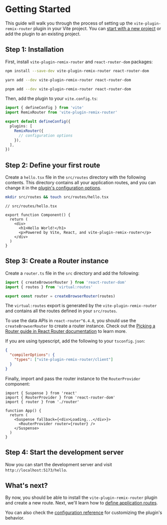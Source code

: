 # Getting Started

This guide will walk you through the process of setting up the
`vite-plugin-remix-router` plugin in your Vite project. You can
[start with a new project](https://vitejs.dev/guide/#scaffolding-your-first-vite-project)
or add the plugin to an existing project.

## Step 1: Installation

First, install `vite-plugin-remix-router` and `react-router-dom` packages:

```bash
npm install --save-dev vite-plugin-remix-router react-router-dom
```

```bash
yarn add --dev vite-plugin-remix-router react-router-dom
```

```bash
pnpm add --dev vite-plugin-remix-router react-router-dom
```

Then, add the plugin to your `vite.config.ts`:

```ts
import { defineConfig } from 'vite'
import RemixRouter from 'vite-plugin-remix-router'

export default defineConfig({
  plugins: [
    RemixRouter({
      // configuration options
    }),
  ],
})
```

## Step 2: Define your first route

Create a `hello.tsx` file in the `src/routes` directory with the following
contents. This directory contains all your application routes, and you can
change it in the [plugin's configuration options](/config/reference).

```bash
mkdir src/routes && touch src/routes/hello.tsx
```

```tsx
// src/routes/hello.tsx

export function Component() {
  return (
    <div>
      <h1>Hello World!</h1>
      <p>Powered by Vite, React, and vite-plugin-remix-router</p>
    </div>
  )
}
```

## Step 3: Create a Router instance

Create a `router.ts` file in the `src` directory and add the following:

```ts
import { createBrowserRouter } from 'react-router-dom'
import { routes } from 'virtual:routes'

export const router = createBrowserRouter(routes)
```

The `virtual:routes` export is generated by the `vite-plugin-remix-router` and
contains all the routes defined in your `src/routes`.

To use the data APIs in `react-router^6.4.0`, you should use the
`createBrowserRouter` to create a router instance. Check out the
[Picking a Router guide in React Router documentation](https://reactrouter.com/en/main/routers/picking-a-router)
to learn more.

If you are using typescript, add the following to your `tsconfig.json`:

```json
{
  "compilerOptions": {
    "types": ["vite-plugin-remix-router/client"]
  }
}
```

Finally, import and pass the router instance to the `RouterProvider` component:

```tsx
import { Suspense } from 'react'
import { RouterProvider } from 'react-router-dom'
import { router } from './router'

function App() {
  return (
    <Suspense fallback={<div>Loading...</div>}>
      <RouterProvider router={router} />
    </Suspense>
  )
}
```

## Step 4: Start the development server

Now you can start the development server and visit
`http://localhost:5173/hello`.

## What's next?

By now, you should be able to install the `vite-plugin-remix-router` plugin and
create a new route. Next, we'll learn how to
[define application routes](/guides/defining-routes).

You can also check the [configuration reference](/config/reference) for
customizing the plugin's behavior.
